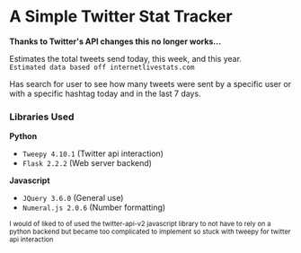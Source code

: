 # A Simple Twitter Stat Tracker
**Thanks to Twitter's API changes this no longer works...**

Estimates the total tweets send today, this week, and this year.  
`Estimated data based off internetlivestats.com`

Has search for user to see how many tweets were sent by a specific user or with a specific hashtag today and in the last 7 days.


### Libraries Used
**Python**
- `Tweepy 4.10.1` (Twitter api interaction)
- `Flask 2.2.2` (Web server backend)

**Javascript**
- `JQuery 3.6.0` (General use)
- `Numeral.js 2.0.6` (Number formatting)


<sub>I would of liked to of used the twitter-api-v2 javascript library to not have to rely on a python backend but became too complicated to implement so stuck with tweepy for twitter api interaction</sub>
